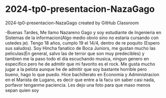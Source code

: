 # 2024-tp0-presentacion-NazaGago
2024-tp0-presentacion-NazaGago created by GitHub Classroom

-Buenas Tardes,  Me llamo Nazareno Gago y soy estudiante de Ingenieria en Sistemas de la informacion(Algo medio obvio sino no estaria cursando con ustedes je). Tengo 18 años, cumplo 19 el 14/4, dentro de re poquito (Espero sus saludos). Soy Hincha fanatico de Boca Juniors, me gustan mucho las peliculas(En general, salvo las de terror que son muy predecibles) y tambien me la paso todo el día escuchando musica, ningun genero en especifico pero he de admitir que mi favorito es el rock. Me gusta mucho jugar a la pelota aunque he de admitir que soy bastante horrible pero bueno, hago lo que puedo. Hice bachillerato en Economia y Administracion en el Marista de Lugano, es decir que entre a la facu sin saber casi nada, porfavor tenganme paciencia. Les dejo una foto para que maso menos sepan quien soy


